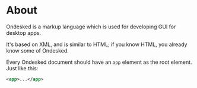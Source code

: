 # About

Ondesked is a markup language which is used for developing GUI for desktop apps.

It's based on XML, and is similar to HTML; if you know HTML, you already know some of Ondesked.

Every Ondesked document should have an `app` element as the root element. Just like this:

```xml
<app>...</app>
```